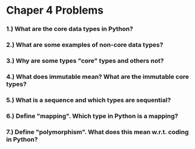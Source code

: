 # Chaper 4 Problems
### 1.)  What are the core data types in Python?
### 2.)  What are some examples of non-core data types?
### 3.)  Why are some types "core" types and others not?
### 4.)  What does immutable mean?  What are the immutable core types?
### 5.)  What is a sequence and which types are sequential?
### 6.)  Define "mapping".  Which type in Python is a mapping?
### 7.)  Define "polymorphism".  What does this mean w.r.t. coding in Python?
